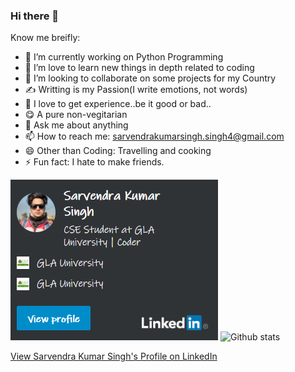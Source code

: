 ### Hi there 👋

Know me breifly:

<!--
**sarvendrasingh/sarvendrasingh** is a ✨ _special_ ✨ repository because its `README.md` (this file) appears on your GitHub profile.
-->

- 🔭 I’m currently working on Python Programming
- 🌱 I’m love to learn new things in depth related to coding
- 👯 I’m looking to collaborate on some projects for my Country
- ✍️ Writting is my Passion(I write emotions, not words)
- 🤔 I love to get experience..be it good or bad..
- 😋 A pure non-vegitarian
- 💬 Ask me about anything
- 📫 How to reach me: sarvendrakumarsingh.singh4@gmail.com
- 😄 Other than Coding: Travelling and cooking
- ⚡ Fun fact: I hate to make friends.


![Github stats](https://github.com/sarvendrasingh/HTML_LinkedIn/blob/main/Screenshot%20(2).png?raw=true)
![Github stats](https://github-readme-stats.vercel.app/api?username=sarvendrasingh)

<div class="LI-profile-badge"  data-version="v1" data-size="medium" data-locale="en_US" data-type="vertical" data-theme="dark" data-vanity="singhsaahab07"><a class="LI-simple-link" href='https://in.linkedin.com/in/singhsaahab07?trk=profile-badge'>View Sarvendra Kumar Singh's Profile on LinkedIn</a></div>


